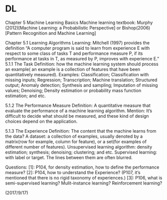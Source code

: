 # DL

Chapter 5 Machine Learning Basics
Machine learning textbook: Murphy (2012)[Machine Learning: a Probabilistic Perspective] or Bishop(2006)[Pattern Recognition and Machine Learning]


Chapter 5.1 Learning Algorithms 
Learning: Mitchell (1997) provides the definition “A computer program is said to learn from experience E with respect to some class of tasks T and performance measure P, if its performance at tasks in T, as measured by P, improves with experience E.” 
5.1.1 The Task
Definition: how the machine learning system should process an example( an example is a collection of features that have been quantitatively measured).
Examples: Classification; Classification with missing inputs; Regression; Transcription; Machine translation; Structured output; Anomaly detection; Synthesis and sampling; Imputation of missing values; Denoising; Density estimation or probability mass function estimation; and etc. 

5.1.2 The Performance Measure 
Definition: A quantitative measure that evaluate the performance of a machine learning algorithm.
Mention: It’s difficult to decide what should be measured, and these kind of design choices depend on the application.

5.1.3 The Experience
Definition: The content that the machine learns from the data?
A dataset: a collection of examples, usually denoted by a matrix(row for example, column for feature), or a set(for examples of different number of features).
Unsupervised learning algorithm: density estimation; synthesis; denoising; clustering; and etc. Supervised learning: with label or target. The lines between them are often blurred.


Questions:
[1]: P104, for density estimation, how to define the performance measure? 
[2]: P104, how to understand the Experience? (P107, it’s mentioned that there is no rigid taxonomy of experiences.)
[3]: P106, what is semi-supervised learning? Mulit-instance learning? Reinforcement learning? 

(2017/9/17) 
